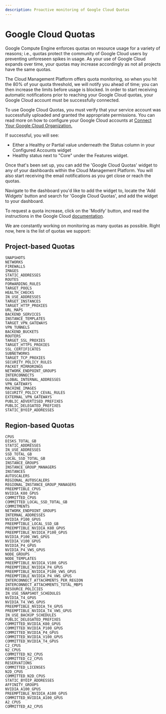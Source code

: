 ```yaml
---
description: Proactive monitoring of Google Cloud Quotas
---
```


# Google Cloud Quotas

Google Compute Engine enforces quotas on resource usage for a variety of reasons; i.e., quotas protect the community of Google Cloud users by preventing unforeseen spikes in usage. As your use of Google Cloud expands over time, your quotas may increase accordingly as not all projects have the same quotas.

The Cloud Management Platform offers quota monitoring, so when you hit the 80% of your quota threshold, we will notify you ahead of time; you can then increase the limits before usage is blocked. In order to start receiving automatic notifications prior to reaching your Google Cloud quotas, your Google Cloud account must be successfully connected.

To use Google Cloud Quotas, you must verify that your service account was successfully uploaded and granted the appropriate permissions. You can read more on how to configure your Google Cloud accounts at [Connect Your Google Cloud Organization.](connect-google-cloud-service-account.md)

If successful, you will see:

* Either a Healthy or Partial value underneath the Status column in your Configured Accounts widget
* Healthy status next to "Core" under the Features widget.

Once that's been set up, you can add the 'Google Cloud Quotas' widget to any of your dashboards within the Cloud Management Platform. You will also start receiving the email notifications as you get close or reach the quotas.

Navigate to the dashboard you'd like to add the widget to, locate the 'Add Widgets' button and search for 'Google Cloud Quotas', and add the widget to your dashboard.

To request a quota increase, click on the 'Modify' button, and read the instructions in the Google Cloud [documentation](https://cloud.google.com/compute/quotas).

We are constantly working on monitoring as many quotas as possible. Right now, here is the list of quotas we support:

## Project-based Quotas

```plain
SNAPSHOTS
NETWORKS
FIREWALLS
IMAGES
STATIC_ADDRESSES
ROUTES
FORWARDING_RULES
TARGET_POOLS
HEALTH_CHECKS
IN_USE_ADDRESSES
TARGET_INSTANCES
TARGET_HTTP_PROXIES
URL_MAPS
BACKEND_SERVICES
INSTANCE_TEMPLATES
TARGET_VPN_GATEWAYS
VPN_TUNNELS
BACKEND_BUCKETS
ROUTERS
TARGET_SSL_PROXIES
TARGET_HTTPS_PROXIES
SSL_CERTIFICATES
SUBNETWORKS
TARGET_TCP_PROXIES
SECURITY_POLICY_RULES
PACKET_MIRRORINGS
NETWORK_ENDPOINT_GROUPS
INTERCONNECTS
GLOBAL_INTERNAL_ADDRESSES
VPN_GATEWAYS
MACHINE_IMAGES
SECURITY_POLICY_CEVAL_RULES
EXTERNAL_VPN_GATEWAYS
PUBLIC_ADVERTISED_PREFIXES
PUBLIC_DELEGATED_PREFIXES
STATIC_BYOIP_ADDRESSES
```

## Region-based Quotas

```plain
CPUS
DISKS_TOTAL_GB
STATIC_ADDRESSES
IN_USE_ADDRESSES
SSD_TOTAL_GB
LOCAL_SSD_TOTAL_GB
INSTANCE_GROUPS
INSTANCE_GROUP_MANAGERS
INSTANCES
AUTOSCALERS
REGIONAL_AUTOSCALERS
REGIONAL_INSTANCE_GROUP_MANAGERS
PREEMPTIBLE_CPUS
NVIDIA_K80_GPUS
COMMITTED_CPUS
COMMITTED_LOCAL_SSD_TOTAL_GB
COMMITMENTS
NETWORK_ENDPOINT_GROUPS
INTERNAL_ADDRESSES
NVIDIA_P100_GPUS
PREEMPTIBLE_LOCAL_SSD_GB
PREEMPTIBLE_NVIDIA_K80_GPUS
PREEMPTIBLE_NVIDIA_P100_GPUS
NVIDIA_P100_VWS_GPUS
NVIDIA_V100_GPUS
NVIDIA_P4_GPUS
NVIDIA_P4_VWS_GPUS
NODE_GROUPS
NODE_TEMPLATES
PREEMPTIBLE_NVIDIA_V100_GPUS
PREEMPTIBLE_NVIDIA_P4_GPUS
PREEMPTIBLE_NVIDIA_P100_VWS_GPUS
PREEMPTIBLE_NVIDIA_P4_VWS_GPUS
INTERCONNECT_ATTACHMENTS_PER_REGION
INTERCONNECT_ATTACHMENTS_TOTAL_MBPS
RESOURCE_POLICIES
IN_USE_SNAPSHOT_SCHEDULES
NVIDIA_T4_GPUS
NVIDIA_T4_VWS_GPUS
PREEMPTIBLE_NVIDIA_T4_GPUS
PREEMPTIBLE_NVIDIA_T4_VWS_GPUS
IN_USE_BACKUP_SCHEDULES
PUBLIC_DELEGATED_PREFIXES
COMMITTED_NVIDIA_K80_GPUS
COMMITTED_NVIDIA_P100_GPUS
COMMITTED_NVIDIA_P4_GPUS
COMMITTED_NVIDIA_V100_GPUS
COMMITTED_NVIDIA_T4_GPUS
C2_CPUS
N2_CPUS
COMMITTED_N2_CPUS
COMMITTED_C2_CPUS
RESERVATIONS
COMMITTED_LICENSES
N2D_CPUS
COMMITTED_N2D_CPUS
STATIC_BYOIP_ADDRESSES
AFFINITY_GROUPS
NVIDIA_A100_GPUS
PREEMPTIBLE_NVIDIA_A100_GPUS
COMMITTED_NVIDIA_A100_GPUS
A2_CPUS
COMMITTED_A2_CPUS
```
